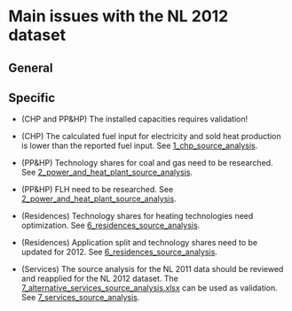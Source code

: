 # Main issues with the NL 2012 dataset

## General


## Specific

- (CHP and PP&HP) The installed capacities requires validation!

- (CHP) The calculated fuel input for electricity and sold heat production is lower than the reported fuel input. See [1_chp_source_analysis](1_chp/1_chp_source_analysis.md#debts).

- (PP&HP) Technology shares for coal and gas need to be researched. See [2_power_and_heat_plant_source_analysis](2_power_and_heat_plant/2_power_and_heat_plant_source_analysis.md#debts). 

- (PP&HP) FLH need to be researched. See [2_power_and_heat_plant_source_analysis](2_power_and_heat_plant/2_power_and_heat_plant_source_analysis.md#debts). 

- (Residences) Technology shares for heating technologies need optimization. See [6_residences_source_analysis](6_residences/6_residences_source_analysis.md#debts).

- (Residences) Application split and technology shares need to be updated for 2012. See [6_residences_source_analysis](6_residences/6_residences_source_analysis.md#debts).

- (Services) The source analysis for the NL 2011 data should be reviewed and reapplied for the NL 2012 dataset. The  [7_alternative_services_source_analysis.xlsx](7_alternative_services_source_analysis.xlsx) can be used as validation. See [7_services_source_analysis](7_services/7_services_source_analysis.md#debts).
